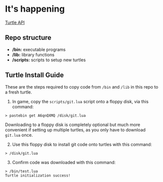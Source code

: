 # It's happening

[Turtle API](https://computercraft.info/wiki/Turtle_(API))

## Repo structure

* **/bin:** executable programs
* **/lib:** library functions
* **/scripts:** scripts to setup new turtles

## Turtle Install Guide

These are the steps required to copy code from `/bin` and `/lib` in this repo to a fresh turtle.

1. In game, copy the `scripts/git.lua` script onto a floppy disk, via this command:
```
> pastebin get A6qnQXMQ /disk/git.lua
```

Downloading to a floppy disk is completely optional but much more convenient if setting up multiple turtles, as you only have to download `git.lua` once.

2. Use this floppy disk to install git code onto turtles with this command:
```
> /disk/git.lua
```

3. Confirm code was downloaded with this command:
```
> /bin/test.lua
Turtle initialization success!
```
